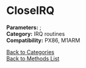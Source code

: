 # CloseIRQ

**Parameters:** ;  
**Category:** IRQ routines  
**Compatibility:** PX86, M1ARM  


[Back to Categories](../categories/irq_routines.md)  
[Back to Methods List](../../SUMMARY.md)
